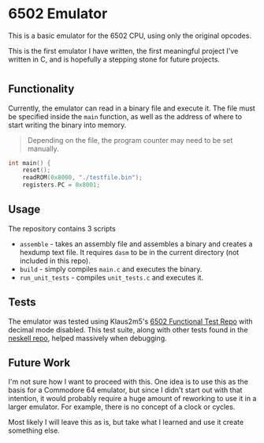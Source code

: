 # 6502 Emulator

This is a basic emulator for the 6502 CPU, using only the original opcodes.

This is the first emulator I have written, the first meaningful project I've written in C, and is hopefully a stepping stone for future projects.

#

## Functionality

Currently, the emulator can read in a binary file and execute it.
The file must be specified inside the `main` function, as well as the address of where to start writing the binary into memory.
> Depending on the file, the program counter may need to be set manually.

```c
int main() {
    reset();
    readROM(0x8000, "./testfile.bin");
    registers.PC = 0x8001;
```

## Usage

The repository contains 3 scripts
- `assemble` - takes an assembly file and assembles a binary and creates a hexdump text file. It requires `dasm` to be in the current directory (not included in this repo).
- `build` - simply compiles `main.c` and executes the binary.
- `run_unit_tests` - compiles `unit_tests.c` and executes it.

## Tests

The emulator was tested using Klaus2m5's [6502 Functional Test Repo](https://github.com/Klaus2m5/6502_65C02_functional_tests) with decimal mode disabled. This test suite, along with other tests found in the [neskell repo](https://github.com/blitzcode/neskell/tree/master/src/tests), helped massively when debugging.

## Future Work

I'm not sure how I want to proceed with this. One idea is to use this as the basis for a Commodore 64 emulator, but since I didn't start out with that intention, it would probably require a huge amount of reworking to use it in a larger emulator. For example, there is no concept of a clock or cycles.

Most likely I will leave this as is, but take what I learned and use it create something else.